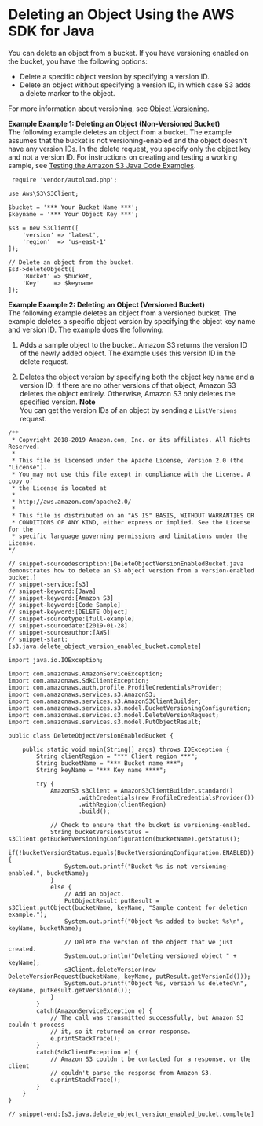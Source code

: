# Deleting an Object Using the AWS SDK for Java<a name="DeletingOneObjectUsingJava"></a>

You can delete an object from a bucket\. If you have versioning enabled on the bucket, you have the following options:
+ Delete a specific object version by specifying a version ID\.
+ Delete an object without specifying a version ID, in which case S3 adds a delete marker to the object\.

For more information about versioning, see [Object Versioning](ObjectVersioning.md)\. 

**Example Example 1: Deleting an Object \(Non\-Versioned Bucket\)**  
The following example deletes an object from a bucket\. The example assumes that the bucket is not versioning\-enabled and the object doesn't have any version IDs\. In the delete request, you specify only the object key and not a version ID\. For instructions on creating and testing a working sample, see [Testing the Amazon S3 Java Code Examples](UsingTheMPJavaAPI.md#TestingJavaSamples)\.  

```
 require 'vendor/autoload.php';

use Aws\S3\S3Client;

$bucket = '*** Your Bucket Name ***';
$keyname = '*** Your Object Key ***';

$s3 = new S3Client([
    'version' => 'latest',
    'region'  => 'us-east-1'
]);

// Delete an object from the bucket.
$s3->deleteObject([
    'Bucket' => $bucket,
    'Key'    => $keyname
]);
```

**Example Example 2: Deleting an Object \(Versioned Bucket\)**  
The following example deletes an object from a versioned bucket\. The example deletes a specific object version by specifying the object key name and version ID\. The example does the following:  

1. Adds a sample object to the bucket\. Amazon S3 returns the version ID of the newly added object\. The example uses this version ID in the delete request\.

1. Deletes the object version by specifying both the object key name and a version ID\. If there are no other versions of that object, Amazon S3 deletes the object entirely\. Otherwise, Amazon S3 only deletes the specified version\.
**Note**  
You can get the version IDs of an object by sending a `ListVersions` request\.

```
/**
 * Copyright 2018-2019 Amazon.com, Inc. or its affiliates. All Rights Reserved.
 *
 * This file is licensed under the Apache License, Version 2.0 (the "License").
 * You may not use this file except in compliance with the License. A copy of
 * the License is located at
 *
 * http://aws.amazon.com/apache2.0/
 *
 * This file is distributed on an "AS IS" BASIS, WITHOUT WARRANTIES OR
 * CONDITIONS OF ANY KIND, either express or implied. See the License for the
 * specific language governing permissions and limitations under the License.
*/

// snippet-sourcedescription:[DeleteObjectVersionEnabledBucket.java demonstrates how to delete an S3 object version from a version-enabled bucket.]
// snippet-service:[s3]
// snippet-keyword:[Java]
// snippet-keyword:[Amazon S3]
// snippet-keyword:[Code Sample]
// snippet-keyword:[DELETE Object]
// snippet-sourcetype:[full-example]
// snippet-sourcedate:[2019-01-28]
// snippet-sourceauthor:[AWS]
// snippet-start:[s3.java.delete_object_version_enabled_bucket.complete]

import java.io.IOException;

import com.amazonaws.AmazonServiceException;
import com.amazonaws.SdkClientException;
import com.amazonaws.auth.profile.ProfileCredentialsProvider;
import com.amazonaws.services.s3.AmazonS3;
import com.amazonaws.services.s3.AmazonS3ClientBuilder;
import com.amazonaws.services.s3.model.BucketVersioningConfiguration;
import com.amazonaws.services.s3.model.DeleteVersionRequest;
import com.amazonaws.services.s3.model.PutObjectResult;

public class DeleteObjectVersionEnabledBucket {

    public static void main(String[] args) throws IOException {
        String clientRegion = "*** Client region ***";
        String bucketName = "*** Bucket name ***";
        String keyName = "*** Key name ****";

        try {
            AmazonS3 s3Client = AmazonS3ClientBuilder.standard()
                    .withCredentials(new ProfileCredentialsProvider())
                    .withRegion(clientRegion)
                    .build();

            // Check to ensure that the bucket is versioning-enabled.
            String bucketVersionStatus = s3Client.getBucketVersioningConfiguration(bucketName).getStatus();
            if(!bucketVersionStatus.equals(BucketVersioningConfiguration.ENABLED)) {
                System.out.printf("Bucket %s is not versioning-enabled.", bucketName);
            }
            else {
                // Add an object.
                PutObjectResult putResult = s3Client.putObject(bucketName, keyName, "Sample content for deletion example.");
                System.out.printf("Object %s added to bucket %s\n", keyName, bucketName);
        
                // Delete the version of the object that we just created.
                System.out.println("Deleting versioned object " + keyName);
                s3Client.deleteVersion(new DeleteVersionRequest(bucketName, keyName, putResult.getVersionId()));
                System.out.printf("Object %s, version %s deleted\n", keyName, putResult.getVersionId());
            }
        }
        catch(AmazonServiceException e) {
            // The call was transmitted successfully, but Amazon S3 couldn't process 
            // it, so it returned an error response.
            e.printStackTrace();
        }
        catch(SdkClientException e) {
            // Amazon S3 couldn't be contacted for a response, or the client
            // couldn't parse the response from Amazon S3.
            e.printStackTrace();
        }
    }
}

// snippet-end:[s3.java.delete_object_version_enabled_bucket.complete]
```